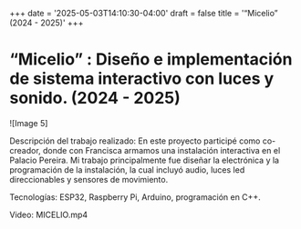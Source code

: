 +++
date = '2025-05-03T14:10:30-04:00'
draft = false
title = '“Micelio” (2024 - 2025)'
+++
# “Micelio” : Diseño e implementación de sistema interactivo con luces y sonido. (2024 - 2025)

![Image 5]

Descripción del trabajo realizado: En este proyecto participé como co-creador, donde con Francisca armamos una instalación interactiva en el Palacio Pereira. Mi trabajo principalmente fue diseñar la electrónica y la programación de la instalación, la cual incluyó audio, luces led direccionables y sensores de movimiento.

Tecnologías: ESP32, Raspberry Pi, Arduino, programación en C++.

Video: MICELIO.mp4

